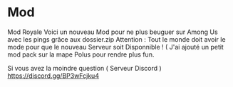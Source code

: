 # Mod
Mod Royale
Voici un nouveau Mod pour ne plus beuguer sur Among Us avec les pings grâce aux dossier.zip
Attention : Tout le monde doit avoir le mode pour que le nouveau Serveur soit Disponnible !
( J'ai ajouté un petit mod pack sur la mape Polus pour rendre plus fun.

Si vous avez la moindre question ( Serveur Discord ) https://discord.gg/BP3wFcjku4
